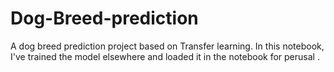 # Dog-Breed-prediction
A dog breed prediction project based on Transfer learning. In this notebook, I've trained the model elsewhere and loaded it in the notebook for perusal . 
